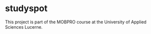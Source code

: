 # studyspot
This project is part of the MOBPRO course at the University of Applied Sciences Lucerne.

